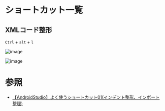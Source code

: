 # ショートカット一覧

## XMLコード整形

`Ctrl` + `alt` + `l`

![image](https://user-images.githubusercontent.com/85177462/126858051-16bd1cf1-7f5a-4315-a565-0de69fdae41f.png)

![image](https://user-images.githubusercontent.com/85177462/126858069-8babddd3-5642-4bcd-bec3-ba25baf9744a.png)

# 参照
- [【AndroidStudio】よく使うショートカット01(インデント整形、インポート整理)](https://qiita.com/Nana_777/items/637273b81e2d1b55c3bb)
